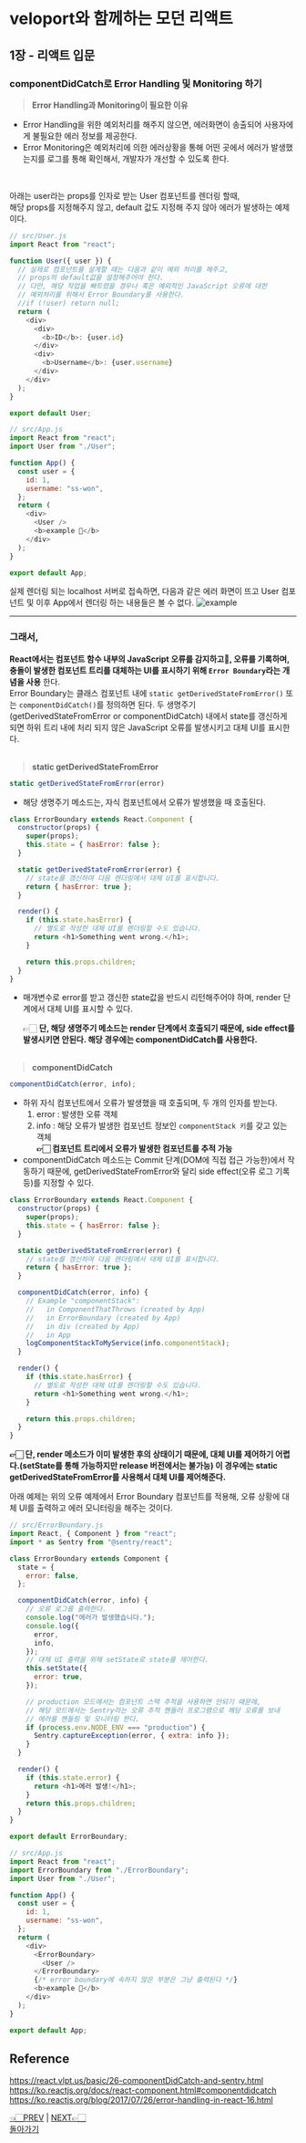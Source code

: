 # veloport와 함께하는 모던 리액트

## 1장 - 리액트 입문

### componentDidCatch로 Error Handling 및 Monitoring 하기

> **Error Handling과 Monitoring이 필요한 이유**

- Error Handling을 위한 예외처리를 해주지 않으면, 에러화면이 송출되어 사용자에게 불필요한 에러 정보를 제공한다.
- Error Monitoring은 예외처리에 의한 에러상황을 통해 어떤 곳에서 에러가 발생했는지를 로그를 통해 확인해서, 개발자가 개선할 수 있도록 한다.

<br>

아래는 user라는 props를 인자로 받는 User 컴포넌트를 렌더링 할때, <br>
해당 props를 지정해주지 않고, default 값도 지정해 주지 않아 에러가 발생하는 예제이다. <br>

```javascript
// src/User.js
import React from "react";

function User({ user }) {
  // 실제로 컴포넌트를 설계할 때는 다음과 같이 예외 처리를 해주고,
  // props의 default값을 설정해주어야 한다.
  // 다만, 해당 작업을 빠트렸을 경우나 혹은 예외적인 JavaScript 오류에 대한
  // 예외처리를 위해서 Error Boundary를 사용한다.
  //if (!user) return null;
  return (
    <div>
      <div>
        <b>ID</b>: {user.id}
      </div>
      <div>
        <b>Username</b>: {user.username}
      </div>
    </div>
  );
}

export default User;
```

```javascript
// src/App.js
import React from "react";
import User from "./User";

function App() {
  const user = {
    id: 1,
    username: "ss-won",
  };
  return (
    <div>
      <User />
      <b>example 🐰</b>
    </div>
  );
}

export default App;
```

실제 렌더링 되는 localhost 서버로 접속하면, 다음과 같은 에러 화면이 뜨고 User 컴포넌트 및 이후 App에서 렌더링 하는 내용들은 볼 수 없다.
<img src="./example.png" alt="example">
<br><hr>

### 그래서,

**React에서는 컴포넌트 함수 내부의 JavaScript 오류를 감지하고, 오류를 기록하며, 충돌이 발생한 컴포넌트 트리를 대체하는 UI를 표시하기 위해 `Error Boundary`라는 개념을 사용** 한다. <br>
Error Boundary는 클래스 컴포넌트 내에 `static getDerivedStateFromError()` 또는 `componentDidCatch()`를 정의하면 된다. 두 생명주기(getDerivedStateFromError or componentDidCatch) 내에서 state를 갱신하게 되면 하위 트리 내에 처리 되지 않은 JavaScript 오류를 발생시키고 대체 UI를 표시한다.
<br><br>

> **static getDerivedStateFromError**

```javascript
static getDerivedStateFromError(error)
```

- 해당 생명주기 메소드는, 자식 컴포넌트에서 오류가 발생했을 때 호출된다.

```javascript
class ErrorBoundary extends React.Component {
  constructor(props) {
    super(props);
    this.state = { hasError: false };
  }

  static getDerivedStateFromError(error) {
    // state를 갱신하여 다음 렌더링에서 대체 UI를 표시합니다.
    return { hasError: true };
  }

  render() {
    if (this.state.hasError) {
      // 별도로 작성한 대체 UI를 렌더링할 수도 있습니다.
      return <h1>Something went wrong.</h1>;
    }

    return this.props.children;
  }
}
```

- 매개변수로 error를 받고 갱신한 state값을 반드시 리턴해주어야 하며, render 단계에서 대체 UI를 표시할 수 있다. <br>

  👉🏻 **단, 해당 생명주기 메소드는 render 단계에서 호출되기 때문에, side effect를 발생시키면 안된다. 해당 경우에는 componentDidCatch를 사용한다.**
  <br><br>

> **componentDidCatch**

```javascript
componentDidCatch(error, info);
```

- 하위 자식 컴포넌트에서 오류가 발생했을 때 호출되며, 두 개의 인자를 받는다.
  1. error : 발생한 오류 객체
  2. info : 해당 오류가 발생한 컴포넌트 정보인 `componentStack 키`를 갖고 있는 객체 <br>
     **👉🏻 컴포넌트 트리에서 오류가 발생한 컴포넌트를 추적 가능**
- componentDidCatch 메소드는 Commit 단계(DOM에 직접 접근 가능한)에서 작동하기 때문에, getDerivedStateFromError와 달리 side effect(오류 로그 기록 등)를 지정할 수 있다.

```javascript
class ErrorBoundary extends React.Component {
  constructor(props) {
    super(props);
    this.state = { hasError: false };
  }

  static getDerivedStateFromError(error) {
    // state를 갱신하여 다음 렌더링에서 대체 UI를 표시합니다.
    return { hasError: true };
  }

  componentDidCatch(error, info) {
    // Example "componentStack":
    //   in ComponentThatThrows (created by App)
    //   in ErrorBoundary (created by App)
    //   in div (created by App)
    //   in App
    logComponentStackToMyService(info.componentStack);
  }

  render() {
    if (this.state.hasError) {
      // 별도로 작성한 대체 UI를 렌더링할 수도 있습니다.
      return <h1>Something went wrong.</h1>;
    }

    return this.props.children;
  }
}
```

**👉🏻 단, render 메소드가 이미 발생한 후의 상태이기 때문에, 대체 UI를 제어하기 어렵다.(setState를 통해 가능하지만 release 버전에서는 불가능) 이 경우에는 static getDerivedStateFromError를 사용해서 대체 UI를 제어해준다.**

아래 예제는 위의 오류 예제에서 Error Boundary 컴포넌트를 적용해, 오류 상황에 대체 UI를 출력하고 에러 모니터링을 해주는 것이다.

```javascript
// src/ErrorBoundary.js
import React, { Component } from "react";
import * as Sentry from "@sentry/react";

class ErrorBoundary extends Component {
  state = {
    error: false,
  };

  componentDidCatch(error, info) {
    // 오류 로그를 출력한다.
    console.log("에러가 발생했습니다.");
    console.log({
      error,
      info,
    });
    // 대체 UI 출력을 위해 setState로 state를 제어한다.
    this.setState({
      error: true,
    });

    // production 모드에서는 컴포넌트 스택 추적을 사용하면 안되기 때문에,
    // 해당 모드에서는 Sentry라는 오류 추적 핸들러 프로그램으로 해당 오류를 보내
    // 에러를 핸들링 및 모니터링 한다.
    if (process.env.NODE_ENV === "production") {
      Sentry.captureException(error, { extra: info });
    }
  }

  render() {
    if (this.state.error) {
      return <h1>에러 발생!</h1>;
    }
    return this.props.children;
  }
}

export default ErrorBoundary;
```

```javascript
// src/App.js
import React from "react";
import ErrorBoundary from "./ErrorBoundary";
import User from "./User";

function App() {
  const user = {
    id: 1,
    username: "ss-won",
  };
  return (
    <div>
      <ErrorBoundary>
        <User />
      </ErrorBoundary>
      {/* error boundary에 속하지 않은 부분은 그냥 출력된다 */}
      <b>example 🐰</b>
    </div>
  );
}

export default App;
```

## Reference

<https://react.vlpt.us/basic/26-componentDidCatch-and-sentry.html> <br>
<https://ko.reactjs.org/docs/react-component.html#componentdidcatch> <br>
<https://ko.reactjs.org/blog/2017/07/26/error-handling-in-react-16.html>
<br>

[👈🏻PREV](https://github.com/ss-won/veloport-react/blob/master/Ch1/17.md) |
[NEXT👉🏻](https://github.com/ss-won/veloport-react) <br>
[돌아가기](https://github.com/ss-won/veloport-react)
